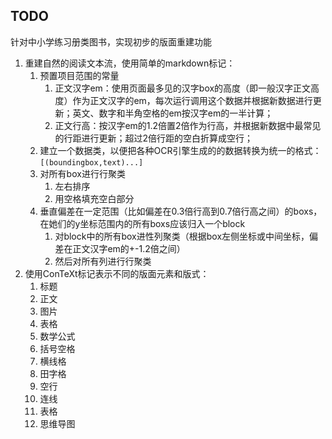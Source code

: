 ## TODO

针对中小学练习册类图书，实现初步的版面重建功能

1. 重建自然的阅读文本流，使用简单的markdown标记：
    1. 预置项目范围的常量
        1. 正文汉字em：使用页面最多见的汉字box的高度（即一般汉字正文高度）作为正文汉字的em，每次运行调用这个数据并根据新数据进行更新；英文、数字和半角空格的em按汉字em的一半计算；
        2. 正文行高：按汉字em的1.2倍置2倍作为行高，并根据新数据中最常见的行距进行更新；超过2倍行距的空白折算成空行；
    2. 建立一个数据类，以便把各种OCR引擎生成的的数据转换为统一的格式：`[(boundingbox,text)...]`
    3. 对所有box进行行聚类
        1. 左右排序
        2. 用空格填充空白部分
    4. 垂直偏差在一定范围（比如偏差在0.3倍行高到0.7倍行高之间）的boxs，在她们的y坐标范围内的所有boxs应该归入一个block
        1. 对block中的所有box进性列聚类（根据box左侧坐标或中间坐标，偏差在正文汉字em的+-1.2倍之间）
        2. 然后对所有列进行行聚类
2. 使用ConTeXt标记表示不同的版面元素和版式：
    1. 标题
    2. 正文
    3. 图片
    4. 表格
    5. 数学公式
    6. 括号空格
    7. 横线格
    8. 田字格
    9. 空行
    10. 连线
    11. 表格
    12. 思维导图
